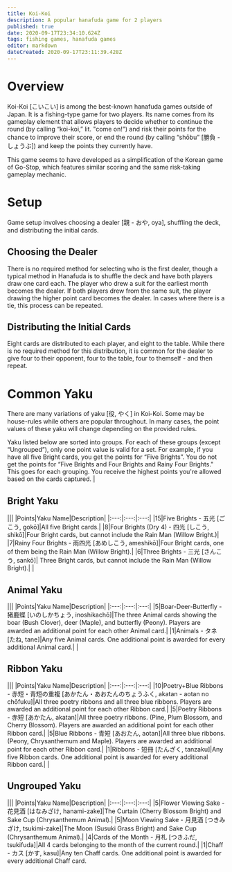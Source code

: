 ```yaml
---
title: Koi-Koi
description: A popular hanafuda game for 2 players
published: true
date: 2020-09-17T23:34:10.624Z
tags: fishing games, hanafuda games
editor: markdown
dateCreated: 2020-09-17T23:11:39.428Z
---
```


# Overview
Koi-Koi [こいこい] is among the best-known hanafuda games outside of Japan. It is a fishing-type game for two players. Its name comes from its gameplay element that allows players to decide whether to continue the round (by calling “koi-koi,” lit. "come on!") and risk their points for the chance to improve their score, or end the round (by calling “shōbu” [勝負 - しょうぶ]) and keep the points they currently have.

This game seems to have developed as a simplification of the Korean game of Go-Stop, which features similar scoring and the same risk-taking gameplay mechanic.
# Setup
Game setup involves choosing a dealer [親 - おや, oya], shuffling the deck, and distributing the initial cards.
## Choosing the Dealer
There is no required method for selecting who is the first dealer, though a typical method in Hanafuda is to shuffle the deck and have both players draw one card each. The player who drew a suit for the earliest month becomes the dealer. If both players drew from the same suit, the player drawing the higher point card becomes the dealer. In cases where there is a tie, this process can be repeated.
## Distributing the Initial Cards
Eight cards are distributed to each player, and eight to the table. While there is no required method for this distribution, it is common for the dealer to give four to their opponent, four to the table, four to themself - and then repeat.
# Common Yaku
There are many variations of yaku [役, やく] in Koi-Koi.  Some may be house-rules while others are popular throughout.  In many cases, the point values of these yaku will change depending on the provided rules.

Yaku listed below are sorted into groups.  For each of these groups (except “Ungrouped”), only one point value is valid for a set.  For example, if you have all five Bright cards, you get the points for “Five Brights”.  You do not get the points for “Five Brights and Four Brights and Rainy Four Brights." This goes for each grouping. You receive the highest points you're allowed based on the cards captured.
|<h2 align="left">Bright Yaku</h2>|||
|Points|Yaku Name|Description|
|:---:|:---:|:---:|
|15|Five Brights - 五光 [ごこう, gokō]|All five Bright cards.|
|8|Four Brights (Dry 4) - 四光 [しこう, shikō]|Four Bright cards, but cannot include the Rain Man (Willow Bright.)|
|7|Rainy Four Brights - 雨四光 [あめしこう, ameshikō]|Four Bright cards, one of them being the Rain Man (Willow Bright).|
|6|Three Brights - 三光 [さんこう, sankō]| 	Three Bright cards, but cannot include the Rain Man (Willow Bright).|
|<h2 align="left">Animal Yaku</h2>|||
|Points|Yaku Name|Description|
|:---:|:---:|:---:|
|5|Boar-Deer-Butterfly - 猪鹿蝶 [いのしかちょう, inoshikachō]|The three Animal cards showing the boar (Bush Clover), deer (Maple), and butterfly (Peony). Players are awarded an additional point for each other Animal card.|
|1|Animals - タネ [たね, tane]|Any five Animal cards. One additional point is awarded for every additional Animal card.|
|<h2 align="left">Ribbon Yaku</h2>|||
|Points|Yaku Name|Description|
|:---:|:---:|:---:|
|10|Poetry+Blue Ribbons - 赤短・青短の重複 [あかたん・あおたんのちょうふく, akatan - aotan no chōfuku]|All three poetry ribbons and all three blue ribbons. Players are awarded an additional point for each other Ribbon card.|
|5|Poetry Ribbons - 赤短 [あかたん, akatan]|All three poetry ribbons. (Pine, Plum Blossom, and Cherry Blossom). Players are awarded an additional point for each other Ribbon card.|
|5|Blue Ribbons - 青短 [あおたん, aotan]|All three blue ribbons. (Peony, Chrysanthemum and Maple). Players are awarded an additional point for each other Ribbon card.|
|1|Ribbons - 短冊 [たんざく, tanzaku]|Any five Ribbon cards. One additional point is awarded for every additional Ribbon card.|
|<h2 align="left">Ungrouped Yaku</h2>|||
|Points|Yaku Name|Description|
|:---:|:---:|:---:|
|5|Flower Viewing Sake - 花見酒 [はなみざけ, hanami-zake]|The Curtain (Cherry Blossom Bright) and Sake Cup (Chrysanthemum Animal).|
|5|Moon Viewing Sake - 月見酒 [つきみざけ, tsukimi-zake]|The Moon (Susuki Grass Bright) and Sake Cup (Chrysanthemum Animal).|
|4|Cards of the Month - 月札 [つきふだ, tsukifuda]|All 4 cards belonging to the month of the current round.|
|1|Chaff - カス [かす, kasu]|Any ten Chaff cards. One additional point is awarded for every additional Chaff card.
